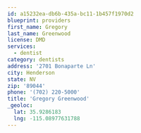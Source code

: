 ```yaml
---
id: a15232ea-db6b-435a-bc11-1b457f1970d2
blueprint: providers
first_name: Gregory
last_name: Greenwood
license: DMD
services:
  - dentist
category: dentists
address: '2701 Bonaparte Ln'
city: Henderson
state: NV
zip: '89044'
phone: '(702) 220-5000'
title: 'Gregory Greenwood'
_geoloc:
  lat: 35.9286183
  lng: -115.08977631788
---
```

